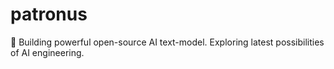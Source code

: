 # patronus
🐍 Building powerful open-source AI text-model. Exploring latest possibilities of AI engineering.
